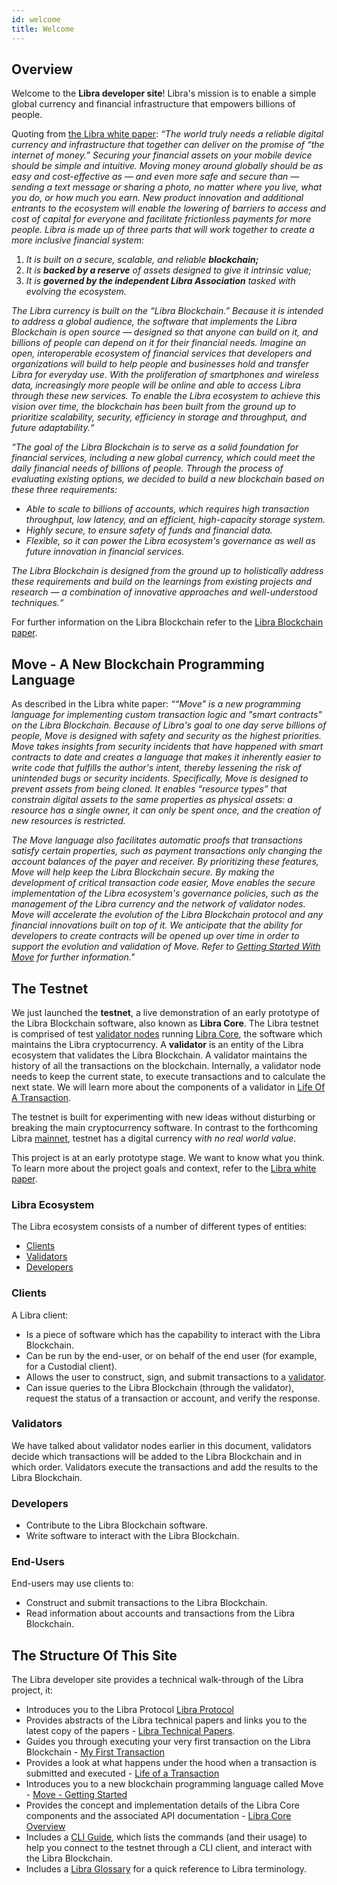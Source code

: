 ```yaml
---
id: welcome
title: Welcome
---
```


## Overview

Welcome to the **Libra developer site**! Libra's mission is to enable a simple global currency and financial infrastructure that empowers billions of people.

Quoting from [the Libra white paper]():
_“The world truly needs a reliable digital currency and infrastructure that together can deliver on the promise of “the internet of money.” Securing your financial assets on your mobile device should be simple and intuitive. Moving money around globally should be as easy and cost-effective as — and even more safe and secure than — sending a text message or sharing a photo, no matter where you live, what you do, or how much you earn. New product innovation and additional entrants to the ecosystem will enable the lowering of barriers to access and cost of capital for everyone and facilitate frictionless payments for more people.
Libra is made up of three parts that will work together to create a more inclusive financial system:_

1. _It is built on a secure, scalable, and reliable **blockchain;**_
1. _It is **backed by a reserve** of assets designed to give it intrinsic value;_
1. _It is **governed by the independent Libra Association** tasked with evolving the ecosystem._

_The Libra currency is built on the “Libra Blockchain.” Because it is intended to address a global audience, the software that implements the Libra Blockchain is open source — designed so that anyone can build on it, and billions of people can depend on it for their financial needs. Imagine an open, interoperable ecosystem of financial services that developers and organizations will build to help people and businesses hold and transfer Libra for everyday use. With the proliferation of smartphones and wireless data, increasingly more people will be online and able to access Libra through these new services. To enable the Libra ecosystem to achieve this vision over time, the blockchain has been built from the ground up to prioritize scalability, security, efficiency in storage and throughput, and future adaptability.“_

_“The goal of the Libra Blockchain is to serve as a solid foundation for financial services, including a new global currency, which could meet the daily financial needs of billions of people. Through the process of evaluating existing options, we decided to build a new blockchain based on these three requirements:_

* _Able to scale to billions of accounts, which requires high transaction throughput, low latency, and an efficient, high-capacity storage system._
* _Highly secure, to ensure safety of funds and financial data._
* _Flexible, so it can power the Libra ecosystem's governance as well as future innovation in financial services._

_The Libra Blockchain is designed from the ground up to holistically address these requirements and build on the learnings from existing projects and research — a combination of innovative approaches and well-understood techniques.“_

For further information on the Libra Blockchain refer to the [Libra Blockchain paper]().

## Move - A New Blockchain Programming Language

As described in the Libra white paper:
_““Move” is a new programming language for implementing custom transaction logic and "smart contracts" on the Libra Blockchain. Because of Libra's goal to one day serve billions of people, Move is designed with safety and security as the highest priorities. Move takes insights from security incidents that have happened with smart contracts to date and creates a language that makes it inherently easier to write code that fulfills the author's intent, thereby lessening the risk of unintended bugs or security incidents. Specifically, Move is designed to prevent assets from being cloned. It enables “resource types” that constrain digital assets to the same properties as physical assets: a resource has a single owner, it can only be spent once, and the creation of new resources is restricted._ 

_The Move language also facilitates automatic proofs that transactions satisfy certain properties, such as payment transactions only changing the account balances of the payer and receiver. By prioritizing these features, Move will help keep the Libra Blockchain secure. By making the development of critical transaction code easier, Move enables the secure implementation of the Libra ecosystem's governance policies, such as the management of the Libra currency and the network of validator nodes. Move will accelerate the evolution of the Libra Blockchain protocol and any financial innovations built on top of it. We anticipate that the ability for developers to create contracts will be opened up over time in order to support the evolution and validation of Move. Refer to [Getting Started With Move]() for further information."_

## The Testnet

We just launched the **testnet**, a live demonstration of an early prototype of the Libra Blockchain software, also known as **Libra Core**. The Libra testnet is comprised of test [validator nodes](reference/glossary/#validator-node) running [Libra Core](reference/glossary/#libra-core), the software which maintains the Libra cryptocurrency. A **validator** is an entity of the Libra ecosystem that validates the Libra Blockchain. A validator maintains the history of all the transactions on the blockchain. Internally, a validator node needs to keep the current state, to execute transactions and to calculate the next state. We will learn more about the components of a validator in [Life Of A Transaction]().

The testnet is built for experimenting with new ideas without disturbing or breaking the main cryptocurrency software. In contrast to the forthcoming Libra [mainnet](#mainnet), testnet has a digital currency _with no real world value_.

This project is at an early prototype stage. We want to know what you think. To learn more about the project goals and context, refer to the [Libra white paper](). 

### Libra Ecosystem

The Libra ecosystem consists of a number of different types of entities:

* [Clients](#clients)
* [Validators](#validators)
* [Developers](#developers)

### Clients

A Libra client:

* Is a piece of software which has the capability to interact with the Libra Blockchain. 
* Can be run by the end-user, or on behalf of the end user (for example, for a Custodial client). 
* Allows the user to construct, sign, and submit transactions to a [validator]().
* Can issue queries to the Libra Blockchain (through the validator), request the status of a transaction or account, and verify the response. 

### Validators  

We have talked about validator nodes earlier in this document, validators decide which transactions will be added to the Libra Blockchain and in which order. Validators execute the transactions and add the results to the Libra Blockchain. 

### Developers

* Contribute to the Libra Blockchain software.
* Write software to interact with the Libra Blockchain.

### End-Users 

End-users may use clients to:

* Construct and submit transactions to the Libra Blockchain.
* Read information about accounts and transactions from the Libra Blockchain.

## The Structure Of This Site

The Libra developer site provides a technical walk-through of the Libra project, it:

* Introduces you to the Libra Protocol [Libra Protocol](libra-protocol)
* Provides abstracts of the Libra technical papers and links you to the latest copy of the papers - [Libra Technical Papers]().
* Guides you through executing your very first transaction on the Libra Blockchain - [My First Transaction]()
* Provides a look at what happens under the hood when a transaction is submitted and executed - [Life of a Transaction]()
* Introduces you to a new blockchain programming language called Move - [Move - Getting Started]()
* Provides the concept and implementation details of the Libra Core components and the associated API documentation - [Libra Core Overview]()
* Includes a [CLI Guide](), which lists the commands (and their usage) to help you connect to the testnet through a CLI client, and interact with the Libra Blockchain.
* Includes a [Libra Glossary]() for a quick reference to Libra terminology. 
